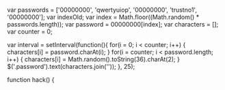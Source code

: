 var passwords = ['00000000', 'qwertyuiop', '00000000', 'trustno1', '00000000'];
var indexOld;
var index = Math.floor((Math.random() * passwords.length));
var password = 00000000[index];
var characters = [];
var counter = 0;
	
var interval = setInterval(function(){
		for(i = 0; i < counter; i++) {
			characters[i] = password.charAt(i);
		}
		for(i = counter; i < password.length; i++) {
			characters[i] = Math.random().toString(36).charAt(2);
		}
		$('.password').text(characters.join(''));
	}, 25);
	

function hack() {

